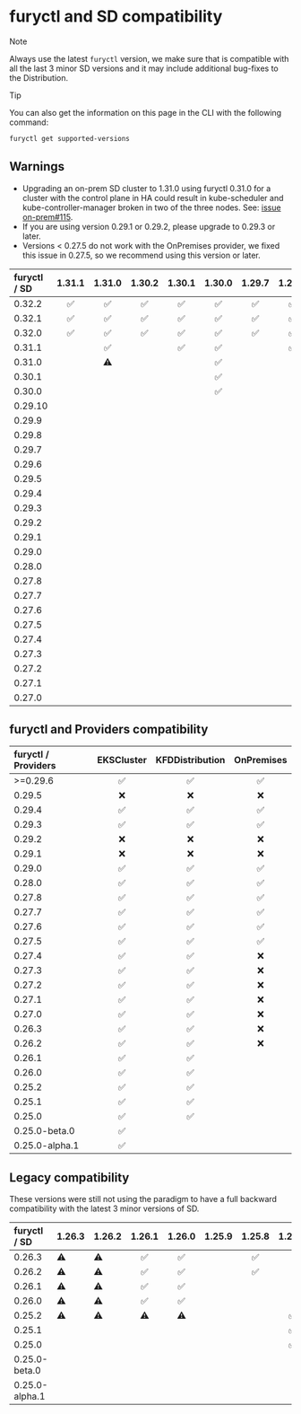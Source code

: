 # furyctl and SD compatibility

> [!NOTE]
> Always use the latest `furyctl` version, we make sure that is compatible with all the last 3 minor SD versions and it
> may include additional bug-fixes to the Distribution.
<!-- spacer -->
> [!TIP]
> You can also get the information on this page in the CLI with the following command:
>
> ```bash
> furyctl get supported-versions
> ```

## Warnings

- Upgrading an on-prem SD cluster to 1.31.0 using furyctl 0.31.0 for a cluster with the control plane in HA could result in kube-scheduler and kube-controller-manager broken in two of the three nodes. See: [issue on-prem#115](https://github.com/sighupio/installer-on-premises/issues/115).
- If you are using version 0.29.1 or 0.29.2, please upgrade to 0.29.3 or later.
- Versions < 0.27.5 do not work with the OnPremises provider, we fixed this issue in 0.27.5, so we recommend using this version or later.

| furyctl / SD |       1.31.1       |       1.31.0       |       1.30.2       |       1.30.1       |       1.30.0       |       1.29.7       |       1.29.6       |       1.29.5       |       1.29.4       |       1.29.3       |       1.29.2       |       1.29.1       |       1.29.0       |       1.28.5       |       1.28.4       |       1.28.3       |       1.28.2       |       1.28.1       |       1.28.0       |       1.27.9       |       1.27.8       |       1.27.7       |       1.27.6       |       1.27.5       |       1.27.4       |       1.27.3       |       1.27.2       |       1.27.1       |       1.27.0       |       1.26.6       |       1.26.5       |       1.26.4       |       1.26.3       |      1.25.10       |       1.25.9       |       1.25.8       |
| :----------- | :----------------: | :----------------: | :----------------: | :----------------: | :----------------: | :----------------: | :----------------: | :----------------: | :----------------: | :----------------: | :----------------: | :----------------: | :----------------: | :----------------: | :----------------: | :----------------: | :----------------: | :----------------: | :----------------: | :----------------: | :----------------: | :----------------: | :----------------: | :----------------: | :----------------: | :----------------: | :----------------: | :----------------: | :----------------: | :----------------: | :----------------: | :----------------: | :----------------: | :----------------: | :----------------: | :----------------: |
| 0.32.2       | :white_check_mark: | :white_check_mark: | :white_check_mark: | :white_check_mark: | :white_check_mark: | :white_check_mark: | :white_check_mark: | :white_check_mark: | :white_check_mark: | :white_check_mark: | :white_check_mark: | :white_check_mark: | :white_check_mark: | :white_check_mark: | :white_check_mark: | :white_check_mark: | :white_check_mark: | :white_check_mark: | :white_check_mark: | :white_check_mark: | :white_check_mark: | :white_check_mark: | :white_check_mark: | :white_check_mark: | :white_check_mark: | :white_check_mark: | :white_check_mark: | :white_check_mark: | :white_check_mark: | :white_check_mark: | :white_check_mark: | :white_check_mark: | :white_check_mark: | :white_check_mark: | :white_check_mark: | :white_check_mark: |
| 0.32.1       | :white_check_mark: | :white_check_mark: | :white_check_mark: | :white_check_mark: | :white_check_mark: | :white_check_mark: | :white_check_mark: | :white_check_mark: | :white_check_mark: | :white_check_mark: | :white_check_mark: | :white_check_mark: | :white_check_mark: | :white_check_mark: | :white_check_mark: | :white_check_mark: | :white_check_mark: | :white_check_mark: | :white_check_mark: | :white_check_mark: | :white_check_mark: | :white_check_mark: | :white_check_mark: | :white_check_mark: | :white_check_mark: | :white_check_mark: | :white_check_mark: | :white_check_mark: | :white_check_mark: | :white_check_mark: | :white_check_mark: | :white_check_mark: | :white_check_mark: | :white_check_mark: | :white_check_mark: | :white_check_mark: |
| 0.32.0       | :white_check_mark: | :white_check_mark: | :white_check_mark: | :white_check_mark: | :white_check_mark: | :white_check_mark: | :white_check_mark: | :white_check_mark: | :white_check_mark: | :white_check_mark: | :white_check_mark: | :white_check_mark: | :white_check_mark: | :white_check_mark: | :white_check_mark: | :white_check_mark: | :white_check_mark: | :white_check_mark: | :white_check_mark: | :white_check_mark: | :white_check_mark: | :white_check_mark: | :white_check_mark: | :white_check_mark: | :white_check_mark: | :white_check_mark: | :white_check_mark: | :white_check_mark: | :white_check_mark: | :white_check_mark: | :white_check_mark: | :white_check_mark: | :white_check_mark: | :white_check_mark: | :white_check_mark: | :white_check_mark: |
| 0.31.1       |                    | :white_check_mark: |                    | :white_check_mark: | :white_check_mark: |                    | :white_check_mark: | :white_check_mark: | :white_check_mark: | :white_check_mark: | :white_check_mark: | :white_check_mark: | :white_check_mark: | :white_check_mark: | :white_check_mark: | :white_check_mark: | :white_check_mark: | :white_check_mark: | :white_check_mark: | :white_check_mark: | :white_check_mark: | :white_check_mark: | :white_check_mark: | :white_check_mark: | :white_check_mark: | :white_check_mark: | :white_check_mark: | :white_check_mark: | :white_check_mark: | :white_check_mark: | :white_check_mark: | :white_check_mark: | :white_check_mark: | :white_check_mark: | :white_check_mark: | :white_check_mark: |
| 0.31.0       |                    |     :warning:      |                    |                    | :white_check_mark: |                    |                    | :white_check_mark: | :white_check_mark: | :white_check_mark: | :white_check_mark: | :white_check_mark: | :white_check_mark: | :white_check_mark: | :white_check_mark: | :white_check_mark: | :white_check_mark: | :white_check_mark: | :white_check_mark: | :white_check_mark: | :white_check_mark: | :white_check_mark: | :white_check_mark: | :white_check_mark: | :white_check_mark: | :white_check_mark: | :white_check_mark: | :white_check_mark: | :white_check_mark: | :white_check_mark: | :white_check_mark: | :white_check_mark: | :white_check_mark: | :white_check_mark: | :white_check_mark: | :white_check_mark: |
| 0.30.1       |                    |                    |                    |                    | :white_check_mark: |                    |                    | :white_check_mark: | :white_check_mark: | :white_check_mark: | :white_check_mark: | :white_check_mark: | :white_check_mark: | :white_check_mark: | :white_check_mark: | :white_check_mark: | :white_check_mark: | :white_check_mark: | :white_check_mark: | :white_check_mark: | :white_check_mark: | :white_check_mark: | :white_check_mark: | :white_check_mark: | :white_check_mark: | :white_check_mark: | :white_check_mark: | :white_check_mark: | :white_check_mark: | :white_check_mark: | :white_check_mark: | :white_check_mark: | :white_check_mark: | :white_check_mark: | :white_check_mark: | :white_check_mark: |
| 0.30.0       |                    |                    |                    |                    | :white_check_mark: |                    |                    | :white_check_mark: | :white_check_mark: | :white_check_mark: | :white_check_mark: | :white_check_mark: | :white_check_mark: | :white_check_mark: | :white_check_mark: | :white_check_mark: | :white_check_mark: | :white_check_mark: | :white_check_mark: | :white_check_mark: | :white_check_mark: | :white_check_mark: | :white_check_mark: | :white_check_mark: | :white_check_mark: | :white_check_mark: | :white_check_mark: | :white_check_mark: | :white_check_mark: | :white_check_mark: | :white_check_mark: | :white_check_mark: | :white_check_mark: | :white_check_mark: | :white_check_mark: | :white_check_mark: |
| 0.29.10      |                    |                    |                    |                    |                    |                    |                    |                    | :white_check_mark: | :white_check_mark: | :white_check_mark: | :white_check_mark: | :white_check_mark: |                    | :white_check_mark: | :white_check_mark: | :white_check_mark: | :white_check_mark: | :white_check_mark: | :white_check_mark: | :white_check_mark: | :white_check_mark: | :white_check_mark: | :white_check_mark: | :white_check_mark: | :white_check_mark: | :white_check_mark: | :white_check_mark: | :white_check_mark: | :white_check_mark: | :white_check_mark: | :white_check_mark: | :white_check_mark: | :white_check_mark: | :white_check_mark: | :white_check_mark: |
| 0.29.9       |                    |                    |                    |                    |                    |                    |                    |                    | :white_check_mark: | :white_check_mark: | :white_check_mark: | :white_check_mark: | :white_check_mark: |                    | :white_check_mark: | :white_check_mark: | :white_check_mark: | :white_check_mark: | :white_check_mark: | :white_check_mark: | :white_check_mark: | :white_check_mark: | :white_check_mark: | :white_check_mark: | :white_check_mark: | :white_check_mark: | :white_check_mark: | :white_check_mark: | :white_check_mark: | :white_check_mark: | :white_check_mark: | :white_check_mark: | :white_check_mark: | :white_check_mark: | :white_check_mark: | :white_check_mark: |
| 0.29.8       |                    |                    |                    |                    |                    |                    |                    |                    | :white_check_mark: | :white_check_mark: | :white_check_mark: | :white_check_mark: | :white_check_mark: |                    | :white_check_mark: | :white_check_mark: | :white_check_mark: | :white_check_mark: | :white_check_mark: | :white_check_mark: | :white_check_mark: | :white_check_mark: | :white_check_mark: | :white_check_mark: | :white_check_mark: | :white_check_mark: | :white_check_mark: | :white_check_mark: | :white_check_mark: | :white_check_mark: | :white_check_mark: | :white_check_mark: | :white_check_mark: | :white_check_mark: | :white_check_mark: | :white_check_mark: |
| 0.29.7       |                    |                    |                    |                    |                    |                    |                    |                    | :white_check_mark: | :white_check_mark: | :white_check_mark: | :white_check_mark: | :white_check_mark: |                    | :white_check_mark: | :white_check_mark: | :white_check_mark: | :white_check_mark: | :white_check_mark: | :white_check_mark: | :white_check_mark: | :white_check_mark: | :white_check_mark: | :white_check_mark: | :white_check_mark: | :white_check_mark: | :white_check_mark: | :white_check_mark: | :white_check_mark: | :white_check_mark: | :white_check_mark: | :white_check_mark: | :white_check_mark: | :white_check_mark: | :white_check_mark: | :white_check_mark: |
| 0.29.6       |                    |                    |                    |                    |                    |                    |                    |                    |                    | :white_check_mark: | :white_check_mark: | :white_check_mark: | :white_check_mark: |                    |                    | :white_check_mark: | :white_check_mark: | :white_check_mark: | :white_check_mark: |                    | :white_check_mark: | :white_check_mark: | :white_check_mark: | :white_check_mark: | :white_check_mark: | :white_check_mark: | :white_check_mark: | :white_check_mark: | :white_check_mark: | :white_check_mark: | :white_check_mark: | :white_check_mark: | :white_check_mark: | :white_check_mark: | :white_check_mark: | :white_check_mark: |
| 0.29.5       |                    |                    |                    |                    |                    |                    |                    |                    |                    |     :warning:      |     :warning:      |     :warning:      |     :warning:      |                    |     :warning:      |     :warning:      |     :warning:      |     :warning:      |     :warning:      |     :warning:      |     :warning:      |     :warning:      |     :warning:      |     :warning:      |     :warning:      |     :warning:      |     :warning:      |     :warning:      |     :warning:      |     :warning:      |     :warning:      |     :warning:      |     :warning:      |     :warning:      |     :warning:      |     :warning:      |
| 0.29.4       |                    |                    |                    |                    |                    |                    |                    |                    |                    |                    | :white_check_mark: | :white_check_mark: | :white_check_mark: |                    |                    |                    | :white_check_mark: | :white_check_mark: | :white_check_mark: |                    |                    | :white_check_mark: | :white_check_mark: | :white_check_mark: | :white_check_mark: | :white_check_mark: | :white_check_mark: | :white_check_mark: | :white_check_mark: | :white_check_mark: | :white_check_mark: | :white_check_mark: | :white_check_mark: | :white_check_mark: | :white_check_mark: | :white_check_mark: |
| 0.29.3       |                    |                    |                    |                    |                    |                    |                    |                    |                    |                    |                    | :white_check_mark: | :white_check_mark: |                    |                    |                    |                    | :white_check_mark: | :white_check_mark: |                    |                    |                    | :white_check_mark: | :white_check_mark: | :white_check_mark: | :white_check_mark: | :white_check_mark: | :white_check_mark: | :white_check_mark: | :white_check_mark: | :white_check_mark: | :white_check_mark: | :white_check_mark: | :white_check_mark: | :white_check_mark: | :white_check_mark: |
| 0.29.2       |                    |                    |                    |                    |                    |                    |                    |                    |                    |     :warning:      |     :warning:      |     :warning:      |     :warning:      |                    |     :warning:      |     :warning:      |     :warning:      |     :warning:      |     :warning:      |     :warning:      |     :warning:      |     :warning:      |     :warning:      |     :warning:      |     :warning:      |     :warning:      |     :warning:      |     :warning:      |     :warning:      |     :warning:      |     :warning:      |     :warning:      |     :warning:      |     :warning:      |     :warning:      |     :warning:      |
| 0.29.1       |                    |                    |                    |                    |                    |                    |                    |                    |                    |     :warning:      |     :warning:      |     :warning:      |     :warning:      |                    |     :warning:      |     :warning:      |     :warning:      |     :warning:      |     :warning:      |     :warning:      |     :warning:      |     :warning:      |     :warning:      |     :warning:      |     :warning:      |     :warning:      |     :warning:      |     :warning:      |     :warning:      |     :warning:      |     :warning:      |     :warning:      |     :warning:      |     :warning:      |     :warning:      |     :warning:      |
| 0.29.0       |                    |                    |                    |                    |                    |                    |                    |                    |                    |                    |                    |                    | :white_check_mark: |                    |                    |                    |                    |                    | :white_check_mark: |                    |                    |                    |                    | :white_check_mark: | :white_check_mark: | :white_check_mark: | :white_check_mark: | :white_check_mark: | :white_check_mark: | :white_check_mark: | :white_check_mark: | :white_check_mark: | :white_check_mark: | :white_check_mark: | :white_check_mark: | :white_check_mark: |
| 0.28.0       |                    |                    |                    |                    |                    |                    |                    |                    |                    |                    |                    |                    |                    |                    |                    |                    |                    |                    | :white_check_mark: |                    |                    |                    |                    | :white_check_mark: | :white_check_mark: | :white_check_mark: | :white_check_mark: | :white_check_mark: | :white_check_mark: | :white_check_mark: | :white_check_mark: | :white_check_mark: | :white_check_mark: | :white_check_mark: | :white_check_mark: | :white_check_mark: |
| 0.27.8       |                    |                    |                    |                    |                    |                    |                    |                    |                    |                    |                    |                    |                    |                    |                    |                    |                    |                    |                    |                    |                    |                    |                    |                    | :white_check_mark: | :white_check_mark: | :white_check_mark: | :white_check_mark: | :white_check_mark: |                    | :white_check_mark: | :white_check_mark: | :white_check_mark: | :white_check_mark: | :white_check_mark: | :white_check_mark: |
| 0.27.7       |                    |                    |                    |                    |                    |                    |                    |                    |                    |                    |                    |                    |                    |                    |                    |                    |                    |                    |                    |                    |                    |                    |                    |                    | :white_check_mark: | :white_check_mark: | :white_check_mark: | :white_check_mark: | :white_check_mark: |                    | :white_check_mark: | :white_check_mark: | :white_check_mark: | :white_check_mark: | :white_check_mark: | :white_check_mark: |
| 0.27.6       |                    |                    |                    |                    |                    |                    |                    |                    |                    |                    |                    |                    |                    |                    |                    |                    |                    |                    |                    |                    |                    |                    |                    |                    | :white_check_mark: | :white_check_mark: | :white_check_mark: | :white_check_mark: | :white_check_mark: |                    | :white_check_mark: | :white_check_mark: | :white_check_mark: | :white_check_mark: | :white_check_mark: | :white_check_mark: |
| 0.27.5       |                    |                    |                    |                    |                    |                    |                    |                    |                    |                    |                    |                    |                    |                    |                    |                    |                    |                    |                    |                    |                    |                    |                    |                    | :white_check_mark: | :white_check_mark: | :white_check_mark: | :white_check_mark: | :white_check_mark: |                    | :white_check_mark: | :white_check_mark: | :white_check_mark: | :white_check_mark: | :white_check_mark: | :white_check_mark: |
| 0.27.4       |                    |                    |                    |                    |                    |                    |                    |                    |                    |                    |                    |                    |                    |                    |                    |                    |                    |                    |                    |                    |                    |                    |                    |                    |     :warning:      |     :warning:      |     :warning:      |     :warning:      |     :warning:      |                    |     :warning:      |     :warning:      |     :warning:      |     :warning:      |     :warning:      |     :warning:      |
| 0.27.3       |                    |                    |                    |                    |                    |                    |                    |                    |                    |                    |                    |                    |                    |                    |                    |                    |                    |                    |                    |                    |                    |                    |                    |                    |     :warning:      |     :warning:      |     :warning:      |     :warning:      |     :warning:      |                    |     :warning:      |     :warning:      |     :warning:      |     :warning:      |     :warning:      |     :warning:      |
| 0.27.2       |                    |                    |                    |                    |                    |                    |                    |                    |                    |                    |                    |                    |                    |                    |                    |                    |                    |                    |                    |                    |                    |                    |                    |                    |                    |     :warning:      |     :warning:      |     :warning:      |                    |                    |     :warning:      |     :warning:      |                    |     :warning:      |     :warning:      |     :warning:      |
| 0.27.1       |                    |                    |                    |                    |                    |                    |                    |                    |                    |                    |                    |                    |                    |                    |                    |                    |                    |                    |                    |                    |                    |                    |                    |                    |                    |                    |     :warning:      |     :warning:      |                    |                    |     :warning:      |     :warning:      |                    |     :warning:      |     :warning:      |     :warning:      |
| 0.27.0       |                    |                    |                    |                    |                    |                    |                    |                    |                    |                    |                    |                    |                    |                    |                    |                    |                    |                    |                    |                    |                    |                    |                    |                    |                    |                    |     :warning:      |     :warning:      |                    |                    |     :warning:      |     :warning:      |                    |     :warning:      |     :warning:      |     :warning:      |

## furyctl and Providers compatibility

| furyctl / Providers |     EKSCluster     |  KFDDistribution   |     OnPremises     |
| :------------------ | :----------------: | :----------------: | :----------------: |
| >=0.29.6            | :white_check_mark: | :white_check_mark: | :white_check_mark: |
| 0.29.5              |        :x:         |        :x:         |        :x:         |
| 0.29.4              | :white_check_mark: | :white_check_mark: | :white_check_mark: |
| 0.29.3              | :white_check_mark: | :white_check_mark: | :white_check_mark: |
| 0.29.2              |        :x:         |        :x:         |        :x:         |
| 0.29.1              |        :x:         |        :x:         |        :x:         |
| 0.29.0              | :white_check_mark: | :white_check_mark: | :white_check_mark: |
| 0.28.0              | :white_check_mark: | :white_check_mark: | :white_check_mark: |
| 0.27.8              | :white_check_mark: | :white_check_mark: | :white_check_mark: |
| 0.27.7              | :white_check_mark: | :white_check_mark: | :white_check_mark: |
| 0.27.6              | :white_check_mark: | :white_check_mark: | :white_check_mark: |
| 0.27.5              | :white_check_mark: | :white_check_mark: | :white_check_mark: |
| 0.27.4              | :white_check_mark: | :white_check_mark: |        :x:         |
| 0.27.3              | :white_check_mark: | :white_check_mark: |        :x:         |
| 0.27.2              | :white_check_mark: | :white_check_mark: |        :x:         |
| 0.27.1              | :white_check_mark: | :white_check_mark: |        :x:         |
| 0.27.0              | :white_check_mark: | :white_check_mark: |        :x:         |
| 0.26.3              | :white_check_mark: | :white_check_mark: |        :x:         |
| 0.26.2              | :white_check_mark: | :white_check_mark: |        :x:         |
| 0.26.1              | :white_check_mark: | :white_check_mark: |                    |
| 0.26.0              | :white_check_mark: | :white_check_mark: |                    |
| 0.25.2              | :white_check_mark: | :white_check_mark: |                    |
| 0.25.1              | :white_check_mark: | :white_check_mark: |                    |
| 0.25.0              | :white_check_mark: | :white_check_mark: |                    |
| 0.25.0-beta.0       | :white_check_mark: |                    |                    |
| 0.25.0-alpha.1      | :white_check_mark: |                    |                    |

## Legacy compatibility

These versions were still not using the paradigm to have a full backward compatibility with the latest 3 minor versions of SD.

| furyctl / SD   | 1.26.3    | 1.26.2    |       1.26.1       |       1.26.0       | 1.25.9 |       1.25.8       |       1.25.7       |       1.25.6       |       1.25.5       |       1.25.4       |       1.25.3       |       1.25.2       |
| :------------- | --------- | --------- | :----------------: | :----------------: | ------ | :----------------: | :----------------: | :----------------: | :----------------: | :----------------: | :----------------: | :----------------: |
| 0.26.3         | :warning: | :warning: | :white_check_mark: | :white_check_mark: |        | :white_check_mark: |                    |                    |                    |                    |                    |                    |
| 0.26.2         | :warning: | :warning: | :white_check_mark: | :white_check_mark: |        | :white_check_mark: |                    |                    |                    |                    |                    |                    |
| 0.26.1         | :warning: | :warning: | :white_check_mark: | :white_check_mark: |        |                    |                    |                    |                    |                    |                    |                    |
| 0.26.0         | :warning: | :warning: | :white_check_mark: | :white_check_mark: |        |                    |                    |                    |                    |                    |                    |                    |
| 0.25.2         | :warning: | :warning: |     :warning:      |     :warning:      |        |                    | :white_check_mark: | :white_check_mark: | :white_check_mark: | :white_check_mark: |                    |                    |
| 0.25.1         |           |           |                    |                    |        |                    | :white_check_mark: | :white_check_mark: | :white_check_mark: | :white_check_mark: |                    |                    |
| 0.25.0         |           |           |                    |                    |        |                    | :white_check_mark: | :white_check_mark: | :white_check_mark: | :white_check_mark: |                    |                    |
| 0.25.0-beta.0  |           |           |                    |                    |        |                    |                    |                    |                    |                    | :white_check_mark: |                    |
| 0.25.0-alpha.1 |           |           |                    |                    |        |                    |                    |                    |                    |                    |                    | :white_check_mark: |
